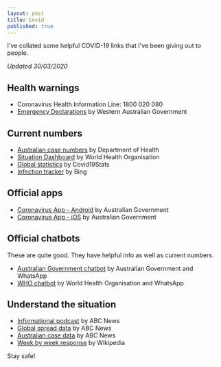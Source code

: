 ```yaml
---
layout: post
title: Covid
published: true
---
```


I've collated some helpful COVID-19 links that I've been giving out to people.

*Updated 30/03/2020*

## Health warnings

* Coronavirus Health Information Line: 1800 020 080
* [Emergency Declarations](https://www.wa.gov.au/government/document-collections/coronavirus-covid-19-state-of-emergency-declarations)  by Western Australian Government

## Current numbers

* [Australian case numbers](https://www.health.gov.au/news/health-alerts/novel-coronavirus-2019-ncov-health-alert/coronavirus-covid-19-current-situation-and-case-numbers) by Department of Health
* [Situation Dashboard](https://experience.arcgis.com/experience/685d0ace521648f8a5beeeee1b9125cd) by World Health Organisation
* [Global statistics](https://covid19stats.live) by Covid19Stats
* [Infection tracker](https://bing.com/covid) by Bing

## Official apps

* [Coronavirus App - Android](https://play.google.com/store/apps/details?id=au.gov.health.covid19) by Australian Government
* [Coronavirus App - iOS](https://apps.apple.com/au/app/coronavirus-australia/id1503846231) by Australian Government

## Official chatbots

These are quite good. They have helpful info as well as current numbers.

* [Australian Government chatbot](https://api.whatsapp.com/send?phone=61400253787&text=To%20learn%20more%20about%20COVID-19%20in%20Australia,%20press%20the%20send%20button%20%E2%86%92&source=&data=&autoload=false) by Australian Government and WhatsApp
* [WHO chatbot](https://api.whatsapp.com/send?phone=41794123236&text=hi&source=&data=) by World Health Organisation and WhatsApp 

## Understand the situation

* [Informational podcast](https://www.abc.net.au/radio/programs/coronacast) by ABC News
* [Global spread data](https://www.abc.net.au/news/2020-03-26/coronavirus-covid19-global-spread-data-explained/12089028) by ABC News
* [Australian case data](https://www.abc.net.au/news/2020-03-17/coronavirus-cases-data-reveals-how-covid-19-spreads-in-australia/12060704) by ABC News
* [Week by week response](https://en.wikipedia.org/wiki/2020_coronavirus_pandemic_in_Australia) by Wikipedia

Stay safe!
